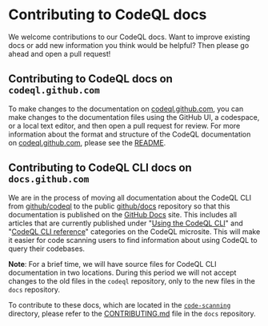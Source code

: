 # Contributing to CodeQL docs

We welcome contributions to our CodeQL docs. Want to improve existing docs or add new information you think would be helpful? Then please go ahead and open a pull request!

## Contributing to CodeQL docs on `codeql.github.com`

To make changes to the documentation on [codeql.github.com](https://codeql.github.com/docs/codeql-overview/), you can make changes to the documentation files using the GitHub UI, a codespace, or a local text editor, and then open a pull request for review. For more information about the format and structure of the CodeQL documentation on [codeql.github.com](https://codeql.github.com/docs/codeql-overview/), please see the [README](docs/codeql/README.rst).

## Contributing to CodeQL CLI docs on `docs.github.com`

We are in the process of moving all documentation about the CodeQL CLI from [github/codeql](docs/codeql) to the public [github/docs](https://github.com/github/docs) repository so that this documentation is published on the [GitHub Docs](https://docs.github.com/en/code-security/code-scanning) site. This includes all articles that are currently published under "[Using the CodeQL CLI](https://codeql.github.com/docs/codeql-cli/using-the-codeql-cli/)" and "[CodeQL CLI reference](https://codeql.github.com/docs/codeql-cli/codeql-cli-reference/)" categories on the CodeQL microsite. This will make it easier for code scanning users to find information about using CodeQL to query their codebases.

**Note**: For a brief time, we will have source files for CodeQL CLI documentation in two locations. During this period we will not accept changes to the old files in the `codeql` repository, only to the new files in the `docs` repository. 

To contribute to these docs, which are located in the [`code-scanning`](https://github.com/github/docs/tree/main/content/code-security/code-scanning) directory, please refer to the [CONTRIBUTING.md](CONTRIBUTING.md) file in the `docs` repository.



